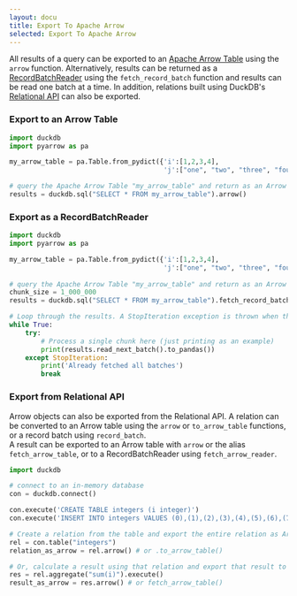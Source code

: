 ```yaml
---
layout: docu
title: Export To Apache Arrow
selected: Export To Apache Arrow
---
```


All results of a query can be exported to an [Apache Arrow Table](https://arrow.apache.org/docs/python/generated/pyarrow.Table.html) using the `arrow` function. Alternatively, results can be returned as a [RecordBatchReader](https://arrow.apache.org/docs/python/generated/pyarrow.ipc.RecordBatchStreamReader.html) using the `fetch_record_batch` function and results can be read one batch at a time. In addition, relations built using DuckDB's [Relational API](../../guides/python/relational_api_pandas) can also be exported.

### Export to an Arrow Table
```python
import duckdb
import pyarrow as pa

my_arrow_table = pa.Table.from_pydict({'i':[1,2,3,4],
                                       'j':["one", "two", "three", "four"]})

# query the Apache Arrow Table "my_arrow_table" and return as an Arrow Table
results = duckdb.sql("SELECT * FROM my_arrow_table").arrow()
```

### Export as a RecordBatchReader
```python
import duckdb
import pyarrow as pa

my_arrow_table = pa.Table.from_pydict({'i':[1,2,3,4],
                                       'j':["one", "two", "three", "four"]})
                                       
# query the Apache Arrow Table "my_arrow_table" and return as an Arrow RecordBatchReader
chunk_size = 1_000_000
results = duckdb.sql("SELECT * FROM my_arrow_table").fetch_record_batch(chunk_size)

# Loop through the results. A StopIteration exception is thrown when the RecordBatchReader is empty
while True:
    try:
        # Process a single chunk here (just printing as an example)
        print(results.read_next_batch().to_pandas())
    except StopIteration:
        print('Already fetched all batches')
        break
```

### Export from Relational API
Arrow objects can also be exported from the Relational API. A relation can be converted to an Arrow table using the `arrow` or `to_arrow_table` functions, or a record batch using `record_batch`.  
A result can be exported to an Arrow table with `arrow` or the alias `fetch_arrow_table`, or to a RecordBatchReader using `fetch_arrow_reader`. 
```python
import duckdb

# connect to an in-memory database
con = duckdb.connect()

con.execute('CREATE TABLE integers (i integer)')
con.execute('INSERT INTO integers VALUES (0),(1),(2),(3),(4),(5),(6),(7),(8),(9),(NULL)')

# Create a relation from the table and export the entire relation as Arrow
rel = con.table("integers")
relation_as_arrow = rel.arrow() # or .to_arrow_table()

# Or, calculate a result using that relation and export that result to Arrow
res = rel.aggregate("sum(i)").execute()
result_as_arrow = res.arrow() # or fetch_arrow_table()
```
